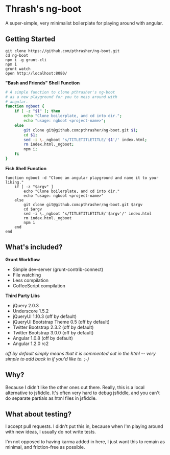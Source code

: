 Thrash's ng-boot
================


A super-simple, very minimalist boilerplate for playing around with angular.


Getting Started
---------------


```
git clone https://github.com/pthrasher/ng-boot.git
cd ng-boot
npm i -g grunt-cli
npm i
grunt watch
open http://localhost:8080/
```

**"Bash and Friends" Shell Function**

```sh
# A simple function to clone pthrasher's ng-boot
# as a new playground for you to mess around with
# angular.
function ngboot {
    if [ -z "$1" ]; then
        echo "Clone boilerplate, and cd into dir.";
        echo "usage: ngboot <project-name>";
    else
        git clone git@github.com:pthrasher/ng-boot.git $1;
        cd $1;
        sed -i \._ngboot 's/TITLETITLETITLE/'$1'/' index.html;
        rm index.html._ngboot;
        npm i;
    fi
}
```


**Fish Shell Function**

```fish
function ngboot -d "Clone an angular playground and name it to your liking."
    if [ -z "$argv" ]
        echo "Clone boilerplate, and cd into dir."
        echo "usage: ngboot <project-name>"
    else
        git clone git@github.com:pthrasher/ng-boot.git $argv
        cd $argv
        sed -i \._ngboot 's/TITLETITLETITLE/'$argv'/' index.html
        rm index.html._ngboot
        npm i
    end
end
```


What's included?
----------------

**Grunt Workflow**


* Simple dev-server (grunt-contrib-connect)
* File watching
* Less compilation
* CoffeeScript compilation


**Third Party Libs**


* jQuery 2.0.3
* Underscore 1.5.2
* jQueryUI 1.10.3 (off by default)
* jQueryUI Bootstrap Theme 0.5 (off by default)
* Twitter Bootstrap 2.3.2 (off by default)
* Twitter Bootstrap 3.0.0 (off by default)
* Angular 1.0.8 (off by default)
* Angular 1.2.0 rc2


*off by default simply means that it is commented out in the html -- very
simple to add back in if you'd like to. ;-)*


Why?
----


Because I didn't like the other ones out there. Really, this is a local
alternative to jsfiddle. It's often very hard to debug jsfiddle, and you can't
do separate partials as html files in jsfiddle.


What about testing?
-------------------


I accept pull requests. I didn't put this in, because when I'm playing around
with new ideas, I usually do not write tests.

I'm not opposed to having karma added in here, I just want this to remain as
minimal, and friction-free as possible.

